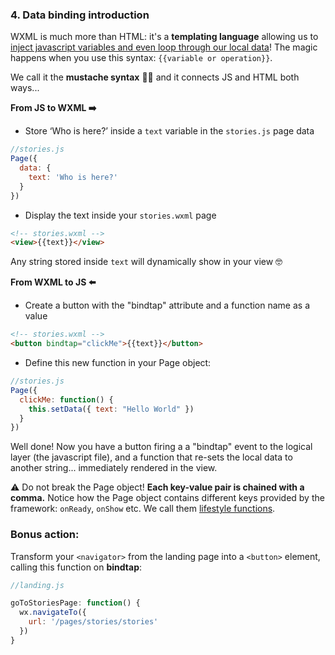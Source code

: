 ### 4. Data binding introduction

WXML is much more than HTML: it's a **templating language** allowing us to [inject javascript variables and even loop through our local data](https://developers.weixin.qq.com/miniprogram/en/dev/framework/view/wxml/)! The magic happens when you use this syntax: `{{variable or operation}}`.

We call it the **mustache syntax** 👨‍🦰 and it connects JS and HTML both ways...

**From JS to WXML ➡️**

- Store ‘Who is here?’ inside a `text` variable in the `stories.js` page data

```js
//stories.js
Page({
  data: {
    text: 'Who is here?'
  }
})
```

- Display the text inside your `stories.wxml` page

```html
<!-- stories.wxml -->
<view>{{text}}</view>
```

Any string stored inside `text` will dynamically show in your view 🤓

**From WXML to JS ⬅️**

- Create a button with the "bindtap" attribute and a function name as a value

```html
<!-- stories.wxml -->
<button bindtap="clickMe">{{text}}</button>
```

- Define this new function in your Page object:

```js
//stories.js
Page({
  clickMe: function() {
    this.setData({ text: "Hello World" })
  }
})
```

Well done! Now you have a button firing a a "bindtap" event to the logical layer (the javascript file), and a function that re-sets the local data to another string... immediately rendered in the view.

⚠️ Do not break the Page object! **Each key-value pair is chained with a comma.** Notice how the Page object contains different keys provided by the framework: `onReady`, `onShow` etc. We call them [lifestyle functions](https://developers.weixin.qq.com/miniprogram/en/dev/framework/app-service/page.html).

### Bonus action:

Transform your `<navigator>` from the landing page into a `<button>` element, calling this function on **bindtap**:

```js
//landing.js

goToStoriesPage: function() {
  wx.navigateTo({
    url: '/pages/stories/stories'
  })
}
```
